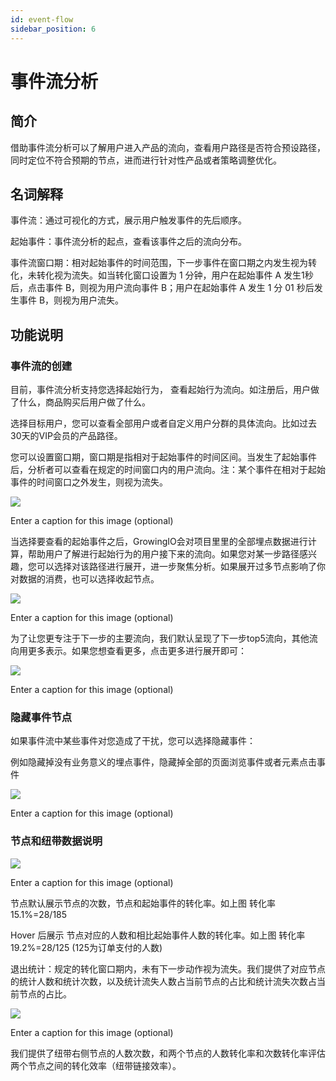 ```yaml
---
id: event-flow
sidebar_position: 6
---
```


# 事件流分析

## 简介[](#jian-jie)

‌借助事件流分析可以了解用户进入产品的流向，查看用户路径是否符合预设路径，同时定位不符合预期的节点，进而进行针对性产品或者策略调整优化。


## 名词解释[](#ming-ci-jie-shi)

事件流：通过可视化的方式，展示用户触发事件的先后顺序。

起始事件：事件流分析的起点，查看该事件之后的流向分布。

事件流窗口期：相对起始事件的时间范围，下一步事件在窗口期之内发生视为转化，未转化视为流失。如当转化窗口设置为 1 分钟，用户在起始事件 A 发生1秒后，点击事件 B，则视为用户流向事件 B；用户在起始事件 A 发生 1 分 01 秒后发生事件 B，则视为用户流失。


## 功能说明[](#gong-neng-shuo-ming)

### 事件流的创建[](#shi-jian-liu-de-chuang-jian)

‌目前，事件流分析支持您选择起始行为， 查看起始行为流向。如注册后，用户做了什么，商品购买后用户做了什么。

‌选择目标用户，您可以查看全部用户或者自定义用户分群的具体流向。比如过去30天的VIP会员的产品路径。

‌您可以设置窗口期，窗口期是指相对于起始事件的时间区间。当发生了起始事件后，分析者可以查看在规定的时间窗口内的用户流向。注：某个事件在相对于起始事件的时间窗口之外发生，则视为流失。

![](https://gblobscdn.gitbook.com/assets%2Fop%2F-MguACBZstjXsH0HZJf_%2F-MguCL1u4-udgKP67r8-%2F0.png?alt=media)

Enter a caption for this image (optional)

‌当选择要查看的起始事件之后，GrowingIO会对项目里里的全部埋点数据进行计算，帮助用户了解进行起始行为的用户接下来的流向。如果您对某一步路径感兴趣，您可以选择对该路径进行展开，进一步聚焦分析。如果展开过多节点影响了你对数据的消费，也可以选择收起节点。

![](https://gblobscdn.gitbook.com/assets%2Fop%2F-MguACBZstjXsH0HZJf_%2F-MguCL1vyzBPLmnB5gk0%2F1.png?alt=media)

Enter a caption for this image (optional)

‌为了让您更专注于下一步的主要流向，我们默认呈现了下一步top5流向，其他流向用更多表示。如果您想查看更多，点击更多进行展开即可：

![](https://gblobscdn.gitbook.com/assets%2Fop%2F-MguACBZstjXsH0HZJf_%2F-MguCL1wuLSiKyo1E_u9%2F2.png?alt=media)

Enter a caption for this image (optional)
‌

### 隐藏事件节点[](#yin-cang-shi-jian-jie-dian)

如果事件流中某些事件对您造成了干扰，您可以选择隐藏事件：

‌例如隐藏掉没有业务意义的埋点事件，隐藏掉全部的页面浏览事件或者元素点击事件

![](https://gblobscdn.gitbook.com/assets%2Fop%2F-MguACBZstjXsH0HZJf_%2F-MguCL1xp6VnnqRSWzDa%2F3.png?alt=media)

Enter a caption for this image (optional)


### ‌节点和纽带数据说明[](#jie-dian-he-niu-dai-shu-ju-shuo-ming)

![](https://gblobscdn.gitbook.com/assets%2Fop%2F-MguACBZstjXsH0HZJf_%2F-MguCL1yloRukMvS__9U%2F4.png?alt=media)

Enter a caption for this image (optional)

‌节点默认展示节点的次数，节点和起始事件的转化率。如上图 转化率15.1%=28/185

‌Hover 后展示 节点对应的人数和相比起始事件人数的转化率。如上图 转化率19.2%=28/125 (125为订单支付的人数)

‌退出统计：规定的转化窗口期内，未有下一步动作视为流失。我们提供了对应节点的统计人数和统计次数，以及统计流失人数占当前节点的占比和统计流失次数占当前节点的占比。

![](https://gblobscdn.gitbook.com/assets%2Fop%2F-MguACBZstjXsH0HZJf_%2F-MguCL1zIuW5dVKV1kJi%2F5.png?alt=media)

Enter a caption for this image (optional)

‌我们提供了纽带右侧节点的人数次数，和两个节点的人数转化率和次数转化率评估两个节点之间的转化效率（纽带链接效率）。
